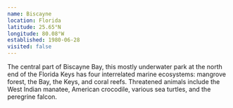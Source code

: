 ```yaml
---
name: Biscayne
location: Florida
latitude: 25.65°N
longitude: 80.08°W
established: 1980-06-28
visited: false
---
```


The central part of Biscayne Bay, this mostly underwater park at the north end of the Florida Keys has four interrelated marine ecosystems: mangrove forest, the Bay, the Keys, and coral reefs. Threatened animals include the West Indian manatee, American crocodile, various sea turtles, and the peregrine falcon.
